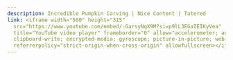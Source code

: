 ```yaml
---
description: Incredible Pumpkin Carving | Nice Content | Tatered
link: <iframe width="560" height="315"
  src="https://www.youtube.com/embed/-GarsyNqX9M?si=p9lL3EGaIEIKyVea"
  title="YouTube video player" frameborder="0" allow="accelerometer; autoplay;
  clipboard-write; encrypted-media; gyroscope; picture-in-picture; web-share"
  referrerpolicy="strict-origin-when-cross-origin" allowfullscreen></iframe>
---
```

